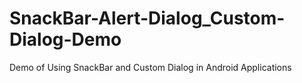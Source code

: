 # SnackBar-Alert-Dialog_Custom-Dialog-Demo
Demo of Using SnackBar and Custom Dialog in Android Applications 

